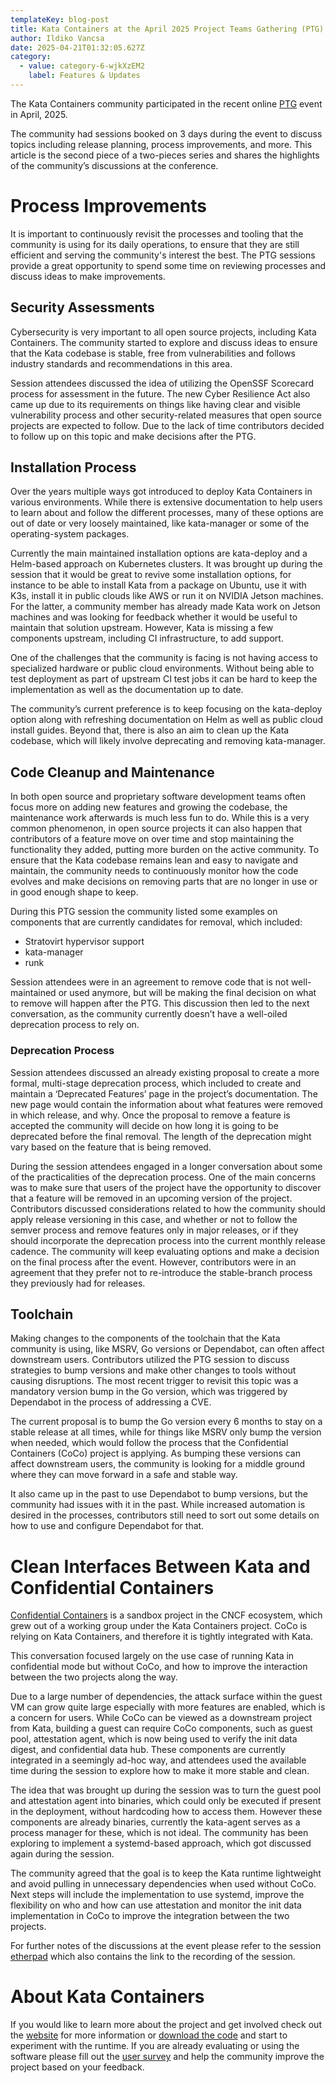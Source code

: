 ```yaml
---
templateKey: blog-post
title: Kata Containers at the April 2025 Project Teams Gathering (PTG)
author: Ildiko Vancsa
date: 2025-04-21T01:32:05.627Z
category:
  - value: category-6-wjkXzEM2
    label: Features & Updates
---
```


The Kata Containers community participated in the recent online [PTG](https://openinfra.dev/ptg/) event in April, 2025.

The community had sessions booked on 3 days during the event to discuss topics including release planning, process improvements, and more. This article is the second piece of a two-pieces series and shares the highlights of the community’s discussions at the conference.

# Process Improvements

It is important to continuously revisit the processes and tooling that the community is using for its daily operations, to ensure that they are still efficient and serving the community's interest the best. The PTG sessions provide a great opportunity to spend some time on reviewing processes and discuss ideas to make improvements.

## Security Assessments

Cybersecurity is very important to all open source projects, including Kata Containers. The community started to explore and discuss ideas to ensure that the Kata codebase is stable, free from vulnerabilities and follows industry standards and recommendations in this area.

Session attendees discussed the idea of utilizing the OpenSSF Scorecard process for assessment in the future. The new Cyber Resilience Act also came up due to its requirements on things like having clear and visible vulnerability process and other security-related measures that open source projects are expected to follow. Due to the lack of time contributors decided to follow up on this topic and make decisions after the PTG.

## Installation Process

Over the years multiple ways got introduced to deploy Kata Containers in various environments. While there is extensive documentation to help users to learn about and follow the different processes, many of these options are out of date or very loosely maintained, like kata-manager or some of the operating-system packages.

Currently the main maintained installation options are kata-deploy and a Helm-based approach on Kubernetes clusters. It was brought up during the session that it would be great to revive some installation options, for instance to be able to install Kata from a package on Ubuntu, use it with K3s, install it in public clouds like AWS or run it on NVIDIA Jetson machines. For the latter, a community member has already made Kata work on Jetson machines and was looking for feedback whether it would be useful to maintain that solution upstream. However, Kata is missing a few components upstream, including CI infrastructure, to add support.

One of the challenges that the community is facing is not having access to specialized hardware or public cloud environments. Without being able to test deployment as part of upstream CI test jobs it can be hard to keep the implementation as well as the documentation up to date.

The community’s current preference is to keep focusing on the kata-deploy option along with refreshing documentation on Helm as well as public cloud install guides. Beyond that, there is also an aim to clean up the Kata codebase, which will likely involve deprecating and removing kata-manager.

## Code Cleanup and Maintenance

In both open source and proprietary software development teams often focus more on adding new features and growing the codebase, the maintenance work afterwards is much less fun to do. While this is a very common phenomenon, in open source projects it can also happen that contributors of a feature move on over time and stop maintaining the functionality they added, putting more burden on the active community. To ensure that the Kata codebase remains lean and easy to navigate and maintain, the community needs to continuously monitor how the code evolves and make decisions on removing parts that are no longer in use or in good enough shape to keep.

During this PTG session the community listed some examples on components that are currently candidates for removal, which included:
- Stratovirt hypervisor support
- kata-manager
- runk

Session attendees were in an agreement to remove code that is not well-maintained or used anymore, but will be making the final decision on what to remove will happen after the PTG. This discussion then led to the next conversation, as the community currently doesn’t have a well-oiled deprecation process to rely on.

### Deprecation Process

Session attendees discussed an already existing proposal to create a more formal, multi-stage deprecation process, which included to create and maintain a ‘Deprecated Features’ page in the project’s documentation. The new page would contain the information about what features were removed in which release, and why. Once the proposal to remove a feature is accepted the community will decide on how long it is going to be deprecated before the final removal. The length of the deprecation might vary based on the feature that is being removed.

During the session attendees engaged in a longer conversation about some of the practicalities of the deprecation process. One of the main concerns was to make sure that users of the project have the opportunity to discover that a feature will be removed in an upcoming version of the project. Contributors discussed considerations related to how the community should apply release versioning in this case, and whether or not to follow the semver process and remove features only in major releases, or if they should incorporate the deprecation process into the current monthly release cadence. The community will keep evaluating options and make a decision on the final process after the event. However, contributors were in an agreement that they prefer not to re-introduce the stable-branch process they previously had for releases.

## Toolchain

Making changes to the components of the toolchain that the Kata community is using, like MSRV, Go versions or Dependabot, can often affect downstream users. Contributors utilized the PTG session to discuss strategies to bump versions and make other changes to tools without causing disruptions. The most recent trigger to revisit this topic was a mandatory version bump in the Go version, which was triggered by Dependabot in the process of addressing a CVE.

The current proposal is to bump the Go version every 6 months to stay on a stable release at all times, while for things like MSRV only bump the version when needed, which would follow the process that the Confidential Containers (CoCo) project is applying. As bumping these versions can affect downstream users, the community is looking for a middle ground where they can move forward in a safe and stable way.

It also came up in the past to use Dependabot to bump versions, but the community had issues with it in the past. While increased automation is desired in the processes, contributors still need to sort out some details on how to use and configure Dependabot for that.

# Clean Interfaces Between Kata and Confidential Containers

[Confidential Containers](https://confidentialcontainers.org) is a sandbox project in the CNCF ecosystem, which grew out of a working group under the Kata Containers project. CoCo is relying on Kata Containers, and therefore it is tightly integrated with Kata.

This conversation focused largely on the use case of running Kata in confidential mode but without CoCo, and how to improve the interaction between the two projects along the way.

Due to a large number of dependencies, the attack surface within the guest VM can grow quite large especially with  more features are enabled, which is a concern for users. While CoCo can be viewed as a downstream project from Kata, building a guest can require CoCo components, such as guest pool, attestation agent, which is now being used to verify the init data digest, and confidential data hub. These components are currently integrated in a seemingly ad-hoc way, and attendees used the available time during the session to explore how to make it more stable and clean.

The idea that was brought up during the session was to turn the guest pool and attestation agent into binaries, which could only be executed if present in the deployment, without hardcoding how to access them. However these components are already binaries, currently the kata-agent serves as a process manager for these, which is not ideal. The community has been exploring to implement a systemd-based approach, which got discussed again during the session.

The community agreed that the goal is to keep the Kata runtime lightweight and avoid pulling in unnecessary dependencies when used without CoCo. Next steps will include the implementation to use systemd, improve the flexibility on who and how can use attestation and monitor the init data implementation in CoCo to improve the integration between the two projects.


For further notes of the discussions at the event please refer to the session [etherpad](https://etherpad.opendev.org/p/r.13eb68713be1a237cf710f8911ed9f39) which also contains the link to the recording of the session.

# About Kata Containers
If you would like to learn more about the project and get involved check out the [website](https://www.katacontainers.io) for more information or [download the code](https://github.com/kata-containers) and start to experiment with the runtime. If you are already evaluating or using the software please fill out the [user survey](https://openinfrafoundation.formstack.com/forms/kata_containers_user_survey) and help the community improve the project based on your feedback.
